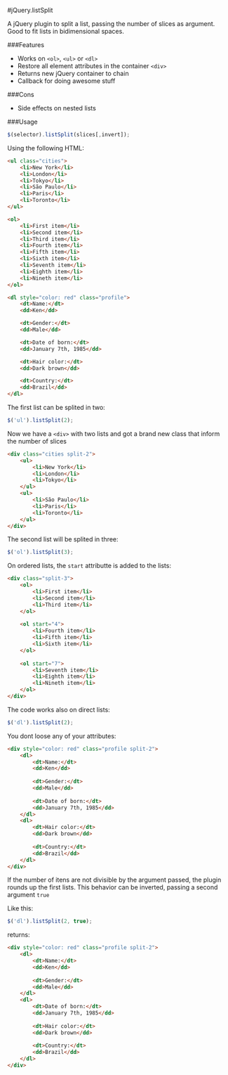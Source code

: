 #jQuery.listSplit

A jQuery plugin to split a list, passing the number of slices as argument. Good to fit lists in bidimensional spaces.

###Features

* Works on `<ol>`, `<ul>` or `<dl>`
* Restore all element attributes in the container `<div>`
* Returns new jQuery container to chain
* Callback for doing awesome stuff

###Cons
* Side effects on nested lists


###Usage

```javascript
$(selector).listSplit(slices[,invert]);
```

Using the following HTML:

```html
<ul class="cities">
	<li>New York</li>
	<li>London</li>
	<li>Tokyo</li>
	<li>São Paulo</li>
	<li>Paris</li>
	<li>Toronto</li>
</ul>

<ol>
	<li>First item</li>
	<li>Second item</li>
	<li>Third item</li>
	<li>Fourth item</li>
	<li>Fifth item</li>
	<li>Sixth item</li>
	<li>Seventh item</li>
	<li>Eighth item</li>
	<li>Nineth item</li>
</ol>

<dl style="color: red" class="profile">
	<dt>Name:</dt>
	<dd>Ken</dd>

	<dt>Gender:</dt>
	<dd>Male</dd>

	<dt>Date of born:</dt>
	<dd>January 7th, 1985</dd>

	<dt>Hair color:</dt>
	<dd>Dark brown</dd>

	<dt>Country:</dt>
	<dd>Brazil</dd>
</dl>
```

The first list can be splited in two:

```javascript
$('ul').listSplit(2);
```

Now we have a `<div>` with two lists and got a brand new class that inform the number of slices

```html
<div class="cities split-2">
	<ul>
		<li>New York</li>
		<li>London</li>
		<li>Tokyo</li>
	</ul>
	<ul>
		<li>São Paulo</li>
		<li>Paris</li>
		<li>Toronto</li>
	</ul>
</div>
```

The second list will be splited in three:

```javascript
$('ol').listSplit(3);
```

On ordered lists, the `start` attributte is added to the lists:

```html
<div class="split-3">
	<ol>
		<li>First item</li>
		<li>Second item</li>
		<li>Third item</li>
	</ol>
	
	<ol start="4">
		<li>Fourth item</li>
		<li>Fifth item</li>
		<li>Sixth item</li>
	</ol>
	
	<ol start="7">
		<li>Seventh item</li>
		<li>Eighth item</li>
		<li>Nineth item</li>
	</ol>
</div>
```

The code works also on direct lists:

```javascript
$('dl').listSplit(2);
```

You dont loose any of your attributes:

```html
<div style="color: red" class="profile split-2">
	<dl>
		<dt>Name:</dt>
		<dd>Ken</dd>
		
		<dt>Gender:</dt>
		<dd>Male</dd>
		
		<dt>Date of born:</dt>
		<dd>January 7th, 1985</dd>
	</dl>
	<dl>
		<dt>Hair color:</dt>
		<dd>Dark brown</dd>
		
		<dt>Country:</dt>
		<dd>Brazil</dd>
	</dl>
</div>
```

If the number of itens are not divisible by the argument passed, the plugin rounds up the first lists.
This behavior can be inverted, passing a second argument `true`

Like this:

```javascript
$('dl').listSplit(2, true);
```

returns:

```html
<div style="color: red" class="profile split-2">
	<dl>
		<dt>Name:</dt>
		<dd>Ken</dd>
		
		<dt>Gender:</dt>
		<dd>Male</dd>
	</dl>
	<dl>
		<dt>Date of born:</dt>
		<dd>January 7th, 1985</dd>
		
		<dt>Hair color:</dt>
		<dd>Dark brown</dd>
		
		<dt>Country:</dt>
		<dd>Brazil</dd>
	</dl>
</div>
```
